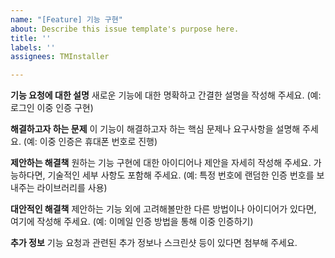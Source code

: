 ```yaml
---
name: "[Feature] 기능 구현"
about: Describe this issue template's purpose here.
title: ''
labels: ''
assignees: TMInstaller

---
```


**기능 요청에 대한 설명**
새로운 기능에 대한 명확하고 간결한 설명을 작성해 주세요.
(예: 로그인 이중 인증 구현)

**해결하고자 하는 문제**
이 기능이 해결하고자 하는 핵심 문제나 요구사항을 설명해 주세요.
(예: 이중 인증은 휴대폰 번호로 진행)

**제안하는 해결책**
원하는 기능 구현에 대한 아이디어나 제안을 자세히 작성해 주세요. 
가능하다면, 기술적인 세부 사항도 포함해 주세요.
(예: 특정 번호에 랜덤한 인증 번호를 보내주는 라이브러리를 사용)

**대안적인 해결책**
제안하는 기능 외에 고려해볼만한 다른 방법이나 아이디어가 있다면, 여기에 작성해 주세요.
(예: 이메일 인증 방법을 통해 이중 인증하기)

**추가 정보**
기능 요청과 관련된 추가 정보나 스크린샷 등이 있다면 첨부해 주세요.
